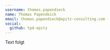 ```yaml
---
username: thomas.papendieck
name: Thomas Papendeick
email: thomas.papendieck@opitz-consulting.com
social:
  github: tpd-opitz
---
```


Text folgt
